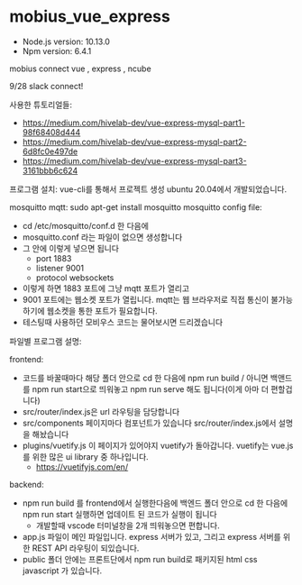 # mobius_vue_express

* Node.js version: 10.13.0
* Npm version: 6.4.1


mobius connect vue , express , ncube


9/28 slack connect!


사용한 튜토리얼들:
* https://medium.com/hivelab-dev/vue-express-mysql-part1-98f68408d444
* https://medium.com/hivelab-dev/vue-express-mysql-part2-6d8fc0e497de
* https://medium.com/hivelab-dev/vue-express-mysql-part3-3161bbb6c624

프로그램 설치: 
vue-cli를 통해서 프로젝트 생성
ubuntu 20.04에서 개발되었습니다. 

mosquitto mqtt: sudo apt-get install mosquitto 
mosquitto config file: <br/>
* cd /etc/mosquitto/conf.d 한 다음에
* mosquitto.conf 라는 파일이 없으면 생성합니다 
* 그 안에 이렇게 넣으면 됩니다
  * port 1883
  * listener 9001
  * protocol websockets
* 이렇게 하면 1883 포트에 그냥 mqtt 포트가 열리고
* 9001 포트에는 웹소켓 포트가 열립니다. mqtt는 웹 브라우저로 직접 통신이 불가능하기에 웹소켓을 통한 포트가 필요합니다. 
* 테스팅때 사용하던 모비우스 코드는 물어보시면 드리겠습니다


파일별 프로그램 설명:

frontend:
* 코드를 바꿀때마다 해당 폴더 안으로 cd 한 다음에 npm run build / 아니면 백앤드를 npm run start으로 띄워놓고 npm run serve 해도 됩니다(이게 아마 더 편할겁니다)
* src/router/index.js은 url 라우팅을 담당합니다
* src/components 페이지마다 컴포넌트가 있습니다 src/router/index.js에서 설명을 해놨습니다 
* plugins/vuetify.js 이 페이지가 있어야지 vuetify가 돌아갑니다. vuetify는 vue.js를 위한 많은 ui library 중 하나입니다. 
  * https://vuetifyjs.com/en/

backend:
* npm run build 를 frontend에서 실행한다음에 백엔드 폴더 안으로 cd 한 다음에 npm run start 실행하면 업데이트 된 코드가 실행이 됩니다
  * 개발할때 vscode 터미널창을 2개 띄워놓으면 편합니다. 
* app.js 파일이 메인 파일입니다. express 서버가 있고, 그리고 express 서버를 위한 REST API 라우팅이 되있습니다.
* public 폴더 안에는 프론트단에서 npm run build로 패키지된 html css javascript 가 있습니다. 

